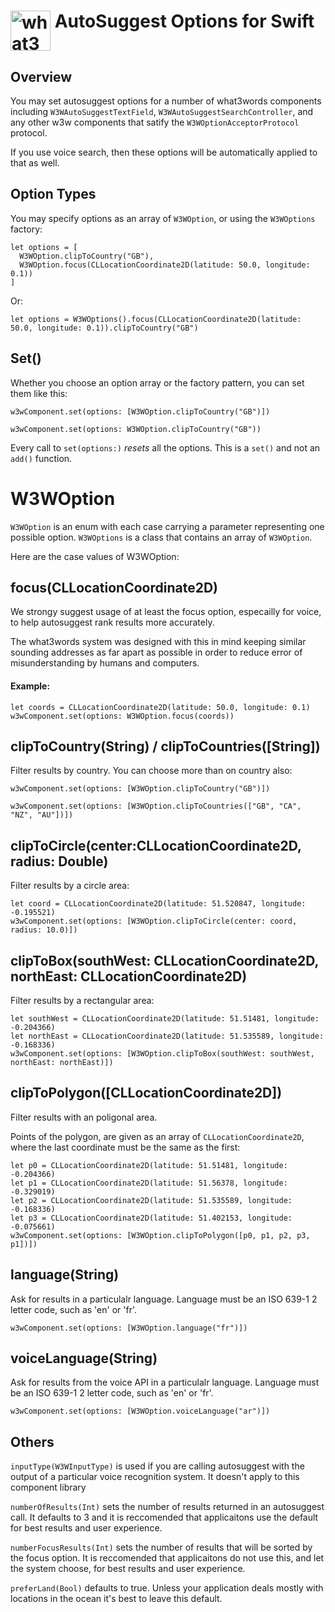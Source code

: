 # <img valign='top' src="https://what3words.com/assets/images/w3w_square_red.png" width="64" height="64" alt="what3words">&nbsp;AutoSuggest  Options for Swift


Overview
--------

You may set autosuggest options for a number of what3words components including `W3WAutoSuggestTextField`, `W3WAutoSuggestSearchController`, and any other w3w components that satify the `W3WOptionAcceptorProtocol` protocol.

If you use voice search, then these options will be automatically applied to that as well.

Option Types
------------

You may specify options as an array of `W3WOption`, or using the `W3WOptions` factory: 

```
let options = [
  W3WOption.clipToCountry("GB"),
  W3WOption.focus(CLLocationCoordinate2D(latitude: 50.0, longitude: 0.1))
]
```
Or:

```    
let options = W3WOptions().focus(CLLocationCoordinate2D(latitude: 50.0, longitude: 0.1)).clipToCountry("GB")
```

Set()
-------------------

Whether you choose an option array or the factory pattern, you can set them like this:

```
w3wComponent.set(options: [W3WOption.clipToCountry("GB")])
```

```
w3wComponent.set(options: W3WOption.clipToCountry("GB"))
```

Every call to `set(options:)` *resets* all the options.  This is a `set()` and not an `add()` function.

# W3WOption

`W3WOption` is an enum with each case carrying a parameter representing one possible option.  `W3WOptions` is a class that contains an array of `W3WOption`.

Here are the case values of W3WOption:

focus(CLLocationCoordinate2D)
----------------

We strongy suggest usage of at least the focus option, especailly for voice, to help autosuggest rank results more accurately.  

The what3words system was designed with this in mind keeping similar sounding addresses as far apart as possible in order to reduce error of misunderstanding by humans and computers.

#### Example:

```
let coords = CLLocationCoordinate2D(latitude: 50.0, longitude: 0.1)
w3wComponent.set(options: W3WOption.focus(coords))
```

clipToCountry(String) / clipToCountries([String])
----------------
Filter results by country.  You can choose more than on country also:

```
w3wComponent.set(options: [W3WOption.clipToCountry("GB")])
```
```
w3wComponent.set(options: [W3WOption.clipToCountries(["GB", "CA", "NZ", "AU"])])
```

clipToCircle(center:CLLocationCoordinate2D, radius: Double)
----------------
Filter results by a circle area:

```
let coord = CLLocationCoordinate2D(latitude: 51.520847, longitude: -0.195521)
w3wComponent.set(options: [W3WOption.clipToCircle(center: coord, radius: 10.0)])
```

clipToBox(southWest: CLLocationCoordinate2D, northEast: CLLocationCoordinate2D)
----------------
Filter results by a rectangular area:

```
let southWest = CLLocationCoordinate2D(latitude: 51.51481, longitude: -0.204366)
let northEast = CLLocationCoordinate2D(latitude: 51.535589, longitude: -0.168336)
w3wComponent.set(options: [W3WOption.clipToBox(southWest: southWest, northEast: northEast)])
```

clipToPolygon([CLLocationCoordinate2D])
----------------
Filter results with an poligonal area.

Points of the polygon, are given as an array of `CLLocationCoordinate2D`, where the last coordinate must be the same as the first:

```
let p0 = CLLocationCoordinate2D(latitude: 51.51481, longitude: -0.204366)
let p1 = CLLocationCoordinate2D(latitude: 51.56378, longitude: -0.329019)
let p2 = CLLocationCoordinate2D(latitude: 51.535589, longitude: -0.168336)
let p3 = CLLocationCoordinate2D(latitude: 51.402153, longitude: -0.075661)
w3wComponent.set(options: [W3WOption.clipToPolygon([p0, p1, p2, p3, p1])])
```
language(String)
----------------
Ask for results in a particulalr language.  Language must be an ISO 639-1 2 letter code, such as 'en' or 'fr'.

```
w3wComponent.set(options: [W3WOption.language("fr")])
```

voiceLanguage(String)
----------------
Ask for results from the voice API in a particulalr language.  Language must be an ISO 639-1 2 letter code, such as 'en' or 'fr'.

```
w3wComponent.set(options: [W3WOption.voiceLanguage("ar")])
```

Others
----------------
`inputType(W3WInputType)` is used if you are calling autosuggest with the output of a particular voice recognition system.  It doesn't apply to this component library

`numberOfResults(Int)` sets the number of results returned in an autosuggest call.  It defaults to 3 and it is reccomended that applicaitons use the default for best results and user experience.

`numberFocusResults(Int)` sets the number of results that will be sorted by the focus option.  It is reccomended that applicaitons do not use this, and let the system choose, for best results and user experience.

`preferLand(Bool)` defaults to true.  Unless your application deals mostly with locations in the ocean it's best to leave this default.
